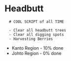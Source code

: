 # Headbutt
      # COOL SCRIPT of all TIME

      - Clear all headbutt trees
      - Clear all digging spots
      - Harvesting Berries


+ Kanto Region - 10% done
+ Johto Region - 0% done
